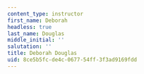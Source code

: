```yaml
---
content_type: instructor
first_name: Deborah
headless: true
last_name: Douglas
middle_initial: ''
salutation: ''
title: Deborah Douglas
uid: 8ce5b5fc-de4c-0677-54ff-3f3ad9169fdd
---
```

